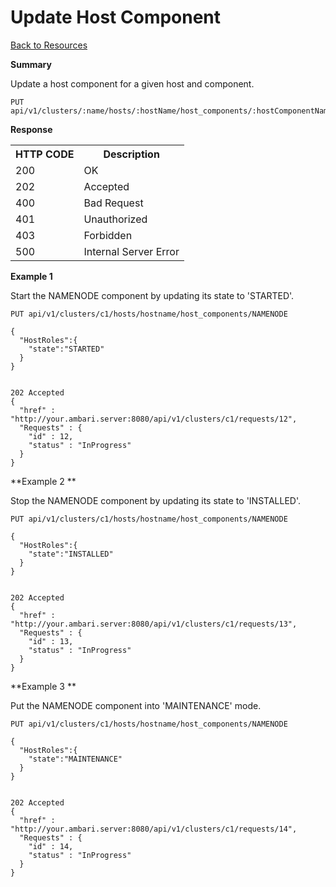 <!---
Licensed to the Apache Software Foundation (ASF) under one or more
contributor license agreements. See the NOTICE file distributed with
this work for additional information regarding copyright ownership.
The ASF licenses this file to You under the Apache License, Version 2.0
(the "License"); you may not use this file except in compliance with
the License. You may obtain a copy of the License at

http://www.apache.org/licenses/LICENSE-2.0

Unless required by applicable law or agreed to in writing, software
distributed under the License is distributed on an "AS IS" BASIS,
WITHOUT WARRANTIES OR CONDITIONS OF ANY KIND, either express or implied.
See the License for the specific language governing permissions and
limitations under the License.
-->

Update Host Component
=====
[Back to Resources](index.md#resources)

**Summary**

Update a host component for a given host and component.

    PUT api/v1/clusters/:name/hosts/:hostName/host_components/:hostComponentName

**Response**

<table>
  <tr>
    <th>HTTP CODE</th>
    <th>Description</th>
  </tr>
  <tr>
    <td>200</td>
    <td>OK</td>  
  </tr>
  <tr>
    <td>202</td>
    <td>Accepted</td>  
  </tr>
  <tr>
    <td>400</td>
    <td>Bad Request</td>  
  </tr>
  <tr>
    <td>401</td>
    <td>Unauthorized</td>  
  </tr>
  <tr>
    <td>403</td>
    <td>Forbidden</td>  
  </tr> 
  <tr>
    <td>500</td>
    <td>Internal Server Error</td>  
  </tr>
</table>



**Example 1**

Start the NAMENODE component by updating its state to 'STARTED'.


    PUT api/v1/clusters/c1/hosts/hostname/host_components/NAMENODE
    
    {
      "HostRoles":{
        "state":"STARTED"
      }
    }


    202 Accepted
    {
      "href" : "http://your.ambari.server:8080/api/v1/clusters/c1/requests/12",
      "Requests" : {
        "id" : 12,
        "status" : "InProgress"
      }
    }
    
**Example 2 **

Stop the NAMENODE component by updating its state to 'INSTALLED'.


    PUT api/v1/clusters/c1/hosts/hostname/host_components/NAMENODE
    
    {
      "HostRoles":{
        "state":"INSTALLED"
      }
    }


    202 Accepted
    {
      "href" : "http://your.ambari.server:8080/api/v1/clusters/c1/requests/13",
      "Requests" : {
        "id" : 13,
        "status" : "InProgress"
      }
    }
    
**Example 3 **

Put the NAMENODE component into 'MAINTENANCE' mode.


    PUT api/v1/clusters/c1/hosts/hostname/host_components/NAMENODE
    
    {
      "HostRoles":{
        "state":"MAINTENANCE"
      }
    }


    202 Accepted
    {
      "href" : "http://your.ambari.server:8080/api/v1/clusters/c1/requests/14",
      "Requests" : {
        "id" : 14,
        "status" : "InProgress"
      }
    }    
